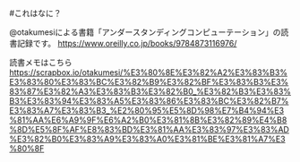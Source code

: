 #これはなに？

@otakumesiによる書籍「アンダースタンディングコンピューテーション」の読書記録です。
https://www.oreilly.co.jp/books/9784873116976/

読書メモはこちら
https://scrapbox.io/otakumesi/%E3%80%8E%E3%82%A2%E3%83%B3%E3%83%80%E3%83%BC%E3%82%B9%E3%82%BF%E3%83%B3%E3%83%87%E3%82%A3%E3%83%B3%E3%82%B0_%E3%82%B3%E3%83%B3%E3%83%94%E3%83%A5%E3%83%86%E3%83%BC%E3%82%B7%E3%83%A7%E3%83%B3_%E2%80%95%E5%8D%98%E7%B4%94%E3%81%AA%E6%A9%9F%E6%A2%B0%E3%81%8B%E3%82%89%E4%B8%8D%E5%8F%AF%E8%83%BD%E3%81%AA%E3%83%97%E3%83%AD%E3%82%B0%E3%83%A9%E3%83%A0%E3%81%BE%E3%81%A7%E3%80%8F
